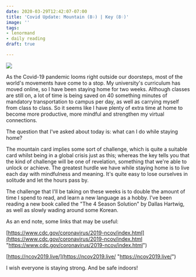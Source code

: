 ```yaml
---
date: 2020-03-29T12:42:07-07:00
title: 'Covid Update: Mountain (8♧) | Key (8♢)'
image: ''
tags:
- lenormand
- daily reading
draft: true

---
```

![](/images/20200329_123916.jpg)

As the Covid-19 pandemic looms right outside our doorsteps, most of the world's movements have come to a stop. My university's curriculum has moved online, so I have been staying home for two weeks. Although classes are still on, a lot of time is being saved on 40 something minutes of mandatory transportation to campus per day, as well as carrying myself from class to class. So it seems like I have plenty of extra time at home to become more productive, more mindful and strengthen my virtual connections.

The question that I've asked about today is: what can I do while staying home?

The mountain card implies some sort of challenge, which is quite a suitable card whilst being in a global crisis just as this; whereas the key tells you that the kind of challenge will be one of revelation, something that we're able to unlock or achieve. The greatest hurdle we have while staying home is to live each day with mindfulness and meaning. It's quite easy to lose ourselves in solitude and let the hours pass by. 

The challenge that I'll be taking on these weeks is to double the amount of time I spend to read, and learn a new language as a hobby. I've been reading a new book called the "The 4 Season Solution" by Dallas Hartwig, as well as slowly wading around some Korean.

As an end note, some links that may be useful:

[https://www.cdc.gov/coronavirus/2019-ncov/index.html](https://www.cdc.gov/coronavirus/2019-ncov/index.html "https://www.cdc.gov/coronavirus/2019-ncov/index.html")

[https://ncov2019.live/](https://ncov2019.live/ "https://ncov2019.live/")

I wish everyone is staying strong. And be safe indoors!
